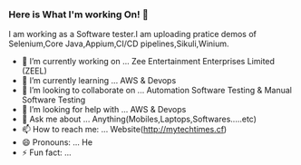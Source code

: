 ### Here is What I'm working On! 👋




I am working as a Software tester.I am uploading pratice demos of Selenium,Core Java,Appium,CI/CD pipelines,Sikuli,Winium.

- 🔭 I’m currently working on ... Zee Entertainment Enterprises Limited (ZEEL)
- 🌱 I’m currently learning ... AWS & Devops
- 👯 I’m looking to collaborate on ... Automation Software Testing & Manual Software Testing
- 🤔 I’m looking for help with ... AWS & Devops
- 💬 Ask me about ... Anything(Mobiles,Laptops,Softwares.....etc)
- 📫 How to reach me: ... Website(http://mytechtimes.cf)
- 😄 Pronouns: ... He
- ⚡ Fun fact: ... 

